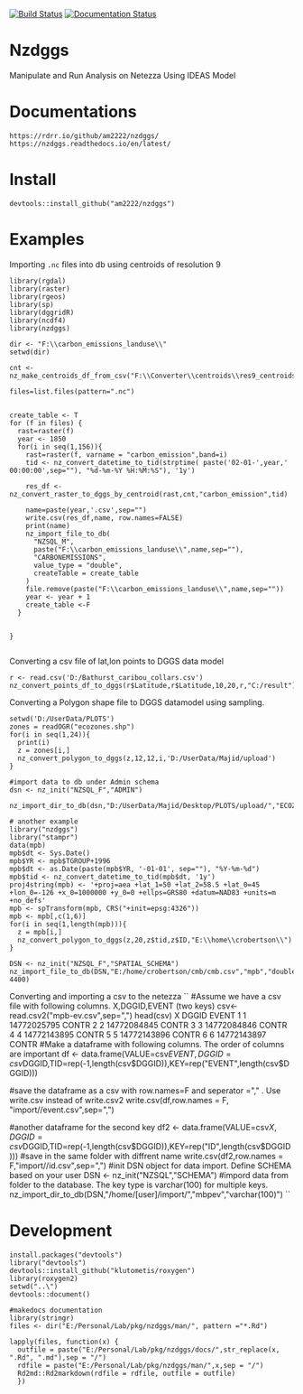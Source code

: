 [![Build Status](https://travis-ci.com/am2222/nzdggs.svg?branch=master)](https://travis-ci.com/am2222/nzdggs) [![Documentation Status](https://readthedocs.org/projects/nzdggs/badge/?version=latest)](https://nzdggs.readthedocs.io/en/latest/?badge=latest)


# Nzdggs
Manipulate and Run Analysis on Netezza Using IDEAS Model

# Documentations


```
https://rdrr.io/github/am2222/nzdggs/
https://nzdggs.readthedocs.io/en/latest/
```

# Install

```
devtools::install_github("am2222/nzdggs")

```

# Examples

Importing `.nc` files into db using centroids of resolution 9 

```
library(rgdal)
library(raster)
library(rgeos)
library(sp)
library(dggridR)
library(ncdf4)
library(nzdggs)

dir <- "F:\\carbon_emissions_landuse\\"
setwd(dir)

cnt <- nz_make_centroids_df_from_csv("F:\\Converter\\centroids\\res9_centroids.csv")

files=list.files(pattern=".nc")


create_table <- T
for (f in files) {
  rast=raster(f)
  year <- 1850
  for(i in seq(1,156)){
    rast=raster(f, varname = "carbon_emission",band=i)
    tid <- nz_convert_datetime_to_tid(strptime( paste('02-01-',year,' 00:00:00',sep=""), "%d-%m-%Y %H:%M:%S"), '1y')
    
    res_df <- nz_convert_raster_to_dggs_by_centroid(rast,cnt,"carbon_emission",tid)
  
    name=paste(year,'.csv',sep="")
    write.csv(res_df,name, row.names=FALSE)
    print(name)
    nz_import_file_to_db(
      "NZSQL_M",
      paste("F:\\carbon_emissions_landuse\\",name,sep=""),
      "CARBONEMISSIONS",
      value_type = "double",
      createTable = create_table
    )
    file.remove(paste("F:\\carbon_emissions_landuse\\",name,sep=""))
    year <- year + 1
    create_table <-F
  }
  
 
}


```


Converting a csv file of lat,lon points to DGGS data model

```
r <- read.csv('D:/Bathurst_caribou_collars.csv')
nz_convert_points_df_to_dggs(r$Latitude,r$Latitude,10,20,r,"C:/result")

```

Converting a Polygon shape file to DGGS datamodel using sampling. 

```
setwd('D:/UserData/PLOTS')
zones = readOGR("ecozones.shp")
for(i in seq(1,24)){
  print(i)
  z = zones[i,]
  nz_convert_polygon_to_dggs(z,12,12,i,'D:/UserData/Majid/upload')
}

#import data to db under Admin schema
dsn <- nz_init("NZSQL_F","ADMIN")

nz_import_dir_to_db(dsn,"D:/UserData/Majid/Desktop/PLOTS/upload/","ECOZONE",'varchar(100)',T)

# another example
library("nzdggs")
library("stampr")
data(mpb)
mpb$dt <- Sys.Date()
mpb$YR <- mpb$TGROUP+1996
mpb$dt <- as.Date(paste(mpb$YR, '-01-01', sep=""), "%Y-%m-%d")
mpb$tid <- nz_convert_datetime_to_tid(mpb$dt, '1y')
proj4string(mpb) <- '+proj=aea +lat_1=50 +lat_2=58.5 +lat_0=45 +lon_0=-126 +x_0=1000000 +y_0=0 +ellps=GRS80 +datum=NAD83 +units=m +no_defs'
mpb <- spTransform(mpb, CRS("+init=epsg:4326"))
mpb <- mpb[,c(1,6)]
for(i in seq(1,length(mpb))){
  z = mpb[i,]
  nz_convert_polygon_to_dggs(z,20,z$tid,z$ID,"E:\\home\\crobertson\\")
}

DSN <- nz_init("NZSQL_F","SPATIAL_SCHEMA")
nz_import_file_to_db(DSN,"E:/home/crobertson/cmb/cmb.csv","mpb","double",T,max_errors= 4400)

```

Converting and importing a csv to the netezza
``
#Assume we have a csv file with following columns. X,DGGID,EVENT (two keys)
csv<-read.csv2("mpb-ev.csv",sep=",")
head(csv)
  X       DGGID EVENT
1 1 14772025795 CONTR
2 2 14772084845 CONTR
3 3 14772084846 CONTR
4 4 14772143895 CONTR
5 5 14772143896 CONTR
6 6 14772143897 CONTR
#Make a dataframe with following columns. The order of columns are important
df <- data.frame(VALUE=csv$EVENT,DGGID=csv$DGGID,TID=rep(-1,length(csv$DGGID)),KEY=rep("EVENT",length(csv$DGGID)))

#save the dataframe as a csv with row.names=F and seperator ="," . Use write.csv instead of write.csv2
write.csv(df,row.names = F, "import//event.csv",sep=",")

#another dataframe for the second key
df2 <- data.frame(VALUE=csv$X,DGGID=csv$DGGID,TID=rep(-1,length(csv$DGGID)),KEY=rep("ID",length(csv$DGGID)))
#save in the same folder with diffrent name
write.csv(df2,row.names = F,"import//id.csv",sep=",")
#init DSN object for data import. Define SCHEMA based on your user
DSN <- nz_init("NZSQL","SCHEMA")
#impord data from folder to the database. The key type is varchar(100) for multiple keys.
nz_import_dir_to_db(DSN,"/home/[user]/import/","mbpev","varchar(100)")
``



# Development
```
install.packages("devtools")
library("devtools")
devtools::install_github("klutometis/roxygen")
library(roxygen2)
setwd("..\")
devtools::document()

#makedocs documentation
library(stringr)
files <- dir("E:/Personal/Lab/pkg/nzdggs/man/", pattern ="*.Rd")

lapply(files, function(x) {
  outfile = paste("E:/Personal/Lab/pkg/nzdggs/docs/",str_replace(x, ".Rd", ".md"),sep = "/")
  rdfile = paste("E:/Personal/Lab/pkg/nzdggs/man/",x,sep = "/")
  Rd2md::Rd2markdown(rdfile = rdfile, outfile = outfile)
  })


```
